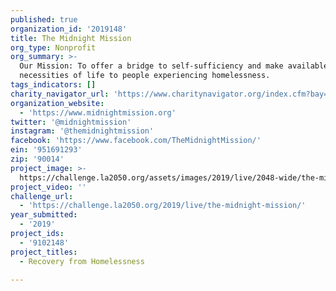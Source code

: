 ```yaml
---
published: true
organization_id: '2019148'
title: The Midnight Mission
org_type: Nonprofit
org_summary: >-
  Our Mission: To offer a bridge to self-sufficiency and make available the
  necessities of life to people experiencing homelessness.
tags_indicators: []
charity_navigator_url: 'https://www.charitynavigator.org/index.cfm?bay=search.profile&ein=951691293'
organization_website:
  - 'https://www.midnightmission.org'
twitter: '@midnightmission'
instagram: '@themidnightmission'
facebook: 'https://www.facebook.com/TheMidnightMission/'
ein: '951691293'
zip: '90014'
project_image: >-
  https://challenge.la2050.org/assets/images/2019/live/2048-wide/the-midnight-mission.jpg
project_video: ''
challenge_url:
  - 'https://challenge.la2050.org/2019/live/the-midnight-mission/'
year_submitted:
  - '2019'
project_ids:
  - '9102148'
project_titles:
  - Recovery from Homelessness

---
```

